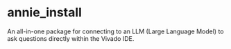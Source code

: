 # annie_install
An all-in-one package for connecting to an LLM (Large Language Model) to ask questions directly within the Vivado IDE.
